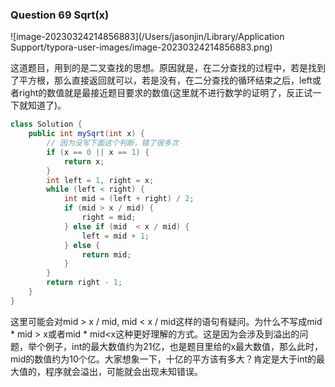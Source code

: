 ### Question 69 Sqrt(x)

![image-20230324214856883](/Users/jasonjin/Library/Application Support/typora-user-images/image-20230324214856883.png)

这道题目，用到的是二叉查找的思想。原因就是，在二分查找的过程中，若是找到了平方根，那么直接返回就可以，若是没有，在二分查找的循环结束之后，left或者right的数值就是最接近题目要求的数值(这里就不进行数学的证明了，反正试一下就知道了)。



```java
class Solution {
    public int mySqrt(int x) {
        // 因为没写下面这个判断，错了很多次
        if (x == 0 || x == 1) {
            return x;
        }
        int left = 1, right = x;
        while (left < right) {
            int mid = (left + right) / 2;
            if (mid > x / mid) {
                right = mid;
            } else if (mid  < x / mid) {
                left = mid + 1;
            } else {
                return mid;
            }
        }
        return right - 1;
    }
}
```



这里可能会对mid > x / mid, mid < x / mid这样的语句有疑问。为什么不写成mid * mid > x或者mid * mid<x这种更好理解的方式。这是因为会涉及到溢出的问题，举个例子，int的最大数值约为21亿，也是题目里给的x最大数值，那么此时，mid的数值约为10个亿。大家想象一下，十亿的平方该有多大？肯定是大于int的最大值的，程序就会溢出，可能就会出现未知错误。 